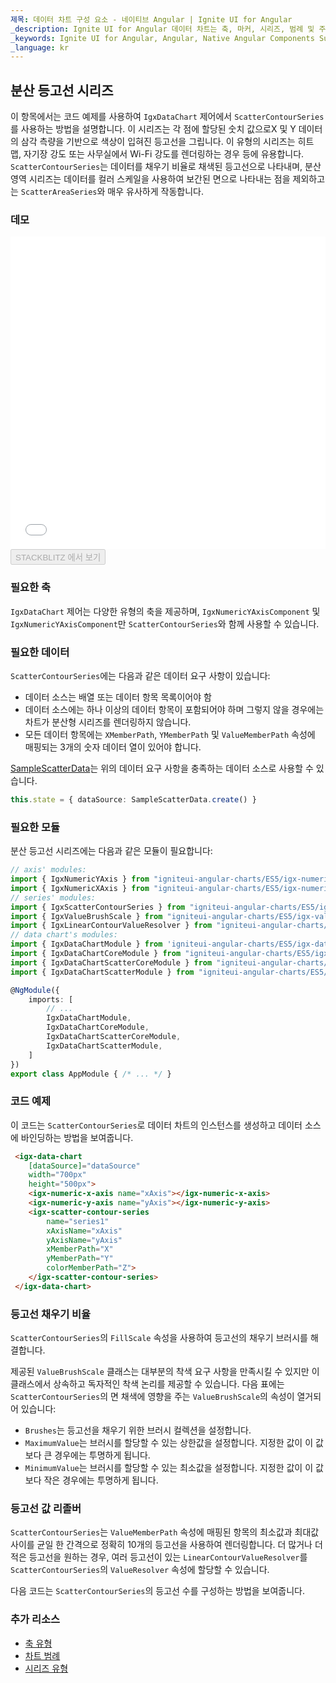 ```yaml
---
제목: 데이터 차트 구성 요소 - 네이티브 Angular | Ignite UI for Angular
_description: Ignite UI for Angular 데이터 차트는 축, 마커, 시리즈, 범례 및 주석 레이어의 모듈 식 디자인을 제공하는 차트 구성 요소입니다. 이 차트를 사용하면 동일한 차트 영역에 이러한 시각적 요소의 인스턴스를 여러 개 만들어 복합 차트 뷰를 만들 수 있습니다.
_keywords: Ignite UI for Angular, Angular, Native Angular Components Suite, Native Angular Controls, Native Angular Components, Native Angular Components Library, Angular Chart, Angular Chart Control, Angular Chart Example, Angular Chart Component, Angular Data Chart
_language: kr
---
```


## 분산 등고선 시리즈

이 항목에서는 코드 예제를 사용하여 `IgxDataChart` 제어에서 `ScatterContourSeries`를 사용하는 방법을 설명합니다. 이 시리즈는
각 점에 할당된 숫치 값으로X 및 Y 데이터의 삼각 측량을 기반으로 색상이 입혀진 등고선을 그립니다. 이 유형의 시리즈는 히트 맵, 자기장 강도 또는 사무실에서 Wi-Fi 강도를 렌더링하는 경우 등에 유용합니다. `ScatterContourSeries`는 데이터를 채우기 비율로 채색된 등고선으로 나타내며, 분산 영역 시리즈는 데이터를 컬러 스케일을 사용하여 보간된 면으로 나타내는 점을 제외하고는 `ScatterAreaSeries`와 매우 유사하게 작동합니다.

### 데모

<div class="sample-container loading" style="height: 500px">
    <iframe id="data-chart-type-contour-series-iframe" src='{environment:demosBaseUrl}/charts/data-chart-type-contour-series' width="100%" height="100%" seamless frameBorder="0" onload="onXPlatSampleIframeContentLoaded(this);"></iframe>
</div>
<div>
    <button data-localize="stackblitz" disabled class="stackblitz-btn" data-iframe-id="data-chart-type-contour-series-iframe" data-demos-base-url="{environment:demosBaseUrl}">STACKBLITZ 에서 보기
    </button>
</div>

<div class="divider--half"></div>

### 필요한 축

`IgxDataChart` 제어는 다양한 유형의 축을 제공하며, `IgxNumericYAxisComponent` 및 `IgxNumericYAxisComponent`만 `ScatterContourSeries`와 함께 사용할 수 있습니다.

### 필요한 데이터

`ScatterContourSeries`에는 다음과 같은 데이터 요구 사항이 있습니다:

-   데이터 소스는 배열 또는 데이터 항목 목록이어야 함
-   데이터 소스에는 하나 이상의 데이터 항목이 포함되어야 하며 그렇지 않을 경우에는 차트가 분산형 시리즈를 렌더링하지 않습니다.
-   모든 데이터 항목에는 `XMemberPath`, `YMemberPath` 및 `ValueMemberPath` 속성에 매핑되는 3개의 숫자 데이터 열이 있어야 합니다.

[SampleScatterData](datachart_data_sources_scatter.md)는 위의 데이터 요구 사항을 충족하는 데이터 소스로 사용할 수 있습니다.

```typescript
this.state = { dataSource: SampleScatterData.create() }
```

### 필요한 모듈

분산 등고선 시리즈에는 다음과 같은 모듈이 필요합니다:

```typescript
// axis' modules:
import { IgxNumericYAxis } from "igniteui-angular-charts/ES5/igx-numeric-y-axis";
import { IgxNumericXAxis } from "igniteui-angular-charts/ES5/igx-numeric-x-axis";
// series' modules:
import { IgxScatterContourSeries } from "igniteui-angular-charts/ES5/igx-scatter-contour-series";
import { IgxValueBrushScale } from "igniteui-angular-charts/ES5/igx-value-brush-scale";
import { IgxLinearContourValueResolver } from "igniteui-angular-charts/ES5/igx-linear-contour-value-resolver";
// data chart's modules:
import { IgxDataChartModule } from 'igniteui-angular-charts/ES5/igx-data-chart-module';
import { IgxDataChartCoreModule } from "igniteui-angular-charts/ES5/igx-data-chart-core-module";
import { IgxDataChartScatterCoreModule } from "igniteui-angular-charts/ES5/igx-data-chart-scatter-core-module";
import { IgxDataChartScatterModule } from "igniteui-angular-charts/ES5/igx-data-chart-scatter-module";

@NgModule({
    imports: [
        // ...
        IgxDataChartModule,
        IgxDataChartCoreModule,
        IgxDataChartScatterCoreModule,
        IgxDataChartScatterModule,
    ]
})
export class AppModule { /* ... */ }
```

### 코드 예제

이 코드는 `ScatterContourSeries`로 데이터 차트의 인스턴스를 생성하고 데이터 소스에 바인딩하는 방법을 보여줍니다.

```html
 <igx-data-chart
    [dataSource]="dataSource"
    width="700px"
    height="500px">
    <igx-numeric-x-axis name="xAxis"></igx-numeric-x-axis>
    <igx-numeric-y-axis name="yAxis"></igx-numeric-y-axis>
    <igx-scatter-contour-series
        name="series1"
        xAxisName="xAxis"
        yAxisName="yAxis"
        xMemberPath="X"
        yMemberPath="Y"
        colorMemberPath="Z">
    </igx-scatter-contour-series>
 </igx-data-chart>
```

### 등고선 채우기 비율

`ScatterContourSeries`의 `FillScale` 속성을 사용하여 등고선의 채우기 브러시를 해결합니다.

제공된 `ValueBrushScale` 클래스는 대부분의 착색 요구 사항을 만족시킬 수 있지만 이 클래스에서 상속하고 독자적인 착색 논리를 제공할 수 있습니다. 다음 표에는 `ScatterContourSeries`의 면 채색에 영향을 주는 `ValueBrushScale`의 속성이 열거되어 있습니다:

-   `Brushes`는 등고선을 채우기 위한 브러시 컬렉션을 설정합니다.
-   `MaximumValue`는 브러시를 할당할 수 있는 상한값을 설정합니다. 지정한 값이 이 값보다 큰 경우에는 투명하게 됩니다.
-   `MinimumValue`는 브러시를 할당할 수 있는 최소값을 설정합니다. 지정한 값이 이 값보다 작은 경우에는 투명하게 됩니다.

### 등고선 값 리졸버

`ScatterContourSeries`는 `ValueMemberPath` 속성에 매핑된 항목의 최소값과 최대값 사이를 균일 한 간격으로 정확히 10개의 등고선을 사용하여 렌더링합니다. 더 많거나 더 적은 등고선을 원하는 경우, 여러 등고선이 있는 `LinearContourValueResolver`를 `ScatterContourSeries`의 `ValueResolver` 속성에 할당할 수 있습니다.

다음 코드는 `ScatterContourSeries`의 등고선 수를 구성하는 방법을 보여줍니다.

### 추가 리소스

-   [축 유형](datachart_axis_types.md)
-   [차트 범례](datachart_chart_legends.md)
-   [시리즈 유형](datachart_series_types.md)
